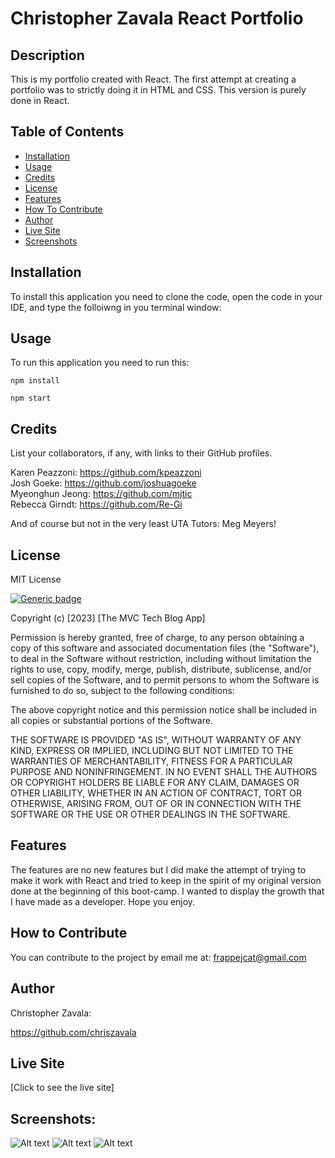 # Christopher Zavala React Portfolio

  ## Description 
This is my portfolio created with React. The first attempt at creating a portfolio was to strictly doing it in HTML and CSS. This version is purely done in React. 
  

  ## Table of Contents
  - [Installation](#installation)
  - [Usage](#usage)
  - [Credits](#credits)
  - [License](#license)
  - [Features](#features)
  - [How To Contribute](#how-to-contribute)
  - [Author](#author)
  - [Live Site](#live-site)
  - [Screenshots](#screenshots)

  ## Installation 
  To install this application you need to clone the code, open the code in your IDE, and type the folloiwng in you terminal window: 
  
  ## Usage
  To run this application you need to run this:
```
npm install

npm start
```
  
  ## Credits
  List your collaborators, if any, with links to their GitHub profiles.

  Karen Peazzoni: https://github.com/kpeazzoni \
  Josh Goeke: https://github.com/joshuagoeke \
  Myeonghun Jeong: https://github.com/mjtic \
  Rebecca Girndt: <https://github.com/Re-Gi> 

  And of course but not in the very least UTA Tutors: Meg Meyers!
  
   ## License 
  MIT License
  
  [![Generic badge](https://img.shields.io/badge/License-MIT&ensp;License-purple.svg)](https://choosealicense.com/licenses/mit-license/.)
  
Copyright (c) [2023] [The MVC Tech Blog App]

Permission is hereby granted, free of charge, to any person obtaining a copy
of this software and associated documentation files (the "Software"), to deal
in the Software without restriction, including without limitation the rights
to use, copy, modify, merge, publish, distribute, sublicense, and/or sell
copies of the Software, and to permit persons to whom the Software is
furnished to do so, subject to the following conditions:

The above copyright notice and this permission notice shall be included in all
copies or substantial portions of the Software.

THE SOFTWARE IS PROVIDED "AS IS", WITHOUT WARRANTY OF ANY KIND, EXPRESS OR
IMPLIED, INCLUDING BUT NOT LIMITED TO THE WARRANTIES OF MERCHANTABILITY,
FITNESS FOR A PARTICULAR PURPOSE AND NONINFRINGEMENT. IN NO EVENT SHALL THE
AUTHORS OR COPYRIGHT HOLDERS BE LIABLE FOR ANY CLAIM, DAMAGES OR OTHER
LIABILITY, WHETHER IN AN ACTION OF CONTRACT, TORT OR OTHERWISE, ARISING FROM,
OUT OF OR IN CONNECTION WITH THE SOFTWARE OR THE USE OR OTHER DEALINGS IN THE
SOFTWARE.
  
  ## Features
  The features are no new features but I did make the attempt of trying to make it work with React and tried to keep in the spirit of my original version done at the beginning of this boot-camp. I wanted to display the growth that I have made as a developer. Hope you enjoy. 

  ## How to Contribute
  You can contribute to the project by email me at: frappejcat@gmail.com

   ## Author 
  Christopher Zavala:
  
  https://github.com/chriszavala

  ## Live Site
  [Click to see the live site]

  ## Screenshots:
![Alt text](./src/assets/projects/Recording%202023-03-03%20at%2016.56.25.gif)
![Alt text](./src/assets/projects/Recording%202023-03-03%20at%2016.58.09.gif)
![Alt text](./src/assets/projects/Recording%202023-03-03%20at%2016.59.47.gif)

